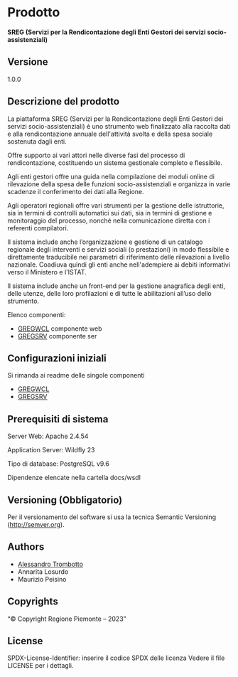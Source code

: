 # Prodotto
**SREG (Servizi per la Rendicontazione degli Enti Gestori dei servizi socio-assistenziali)**
## Versione
1.0.0

## Descrizione del prodotto

La piattaforma SREG (Servizi per la Rendicontazione degli Enti Gestori dei servizi socio-assistenziali) è uno strumento web finalizzato alla raccolta dati e alla rendicontazione annuale dell'attività svolta e della spesa sociale sostenuta dagli enti.

Offre supporto ai vari attori nelle diverse fasi del processo di rendicontazione, costituendo un sistema gestionale completo e flessibile.  

Agli enti gestori offre una guida nella compilazione dei moduli online di rilevazione della spesa delle funzioni socio-assistenziali e organizza in varie scadenze il conferimento dei dati alla Regione.


Agli operatori regionali offre vari strumenti per la gestione delle istruttorie, sia in termini di controlli automatici sui dati, sia in termini di gestione e monitoraggio del processo, nonché nella comunicazione diretta con i referenti compilatori.


Il sistema include anche l’organizzazione e gestione di un catalogo regionale degli interventi e servizi sociali (o prestazioni) in modo flessibile e direttamente traducibile nei parametri di riferimento delle rilevazioni a livello nazionale. Coadiuva quindi gli enti anche nell'adempiere ai debiti informativi verso il Ministero e l'ISTAT.


Il sistema include anche un front-end per la gestione anagrafica degli enti, delle utenze, delle loro profilazioni e di tutte le abilitazioni all’uso dello strumento.

Elenco componenti:

* [GREGWCL](gregwcl) componente web 
* [GREGSRV](gregsrv) componente ser

## Configurazioni iniziali

Si rimanda ai readme delle singole componenti

* [GREGWCL](gregwcl/README.md)
* [GREGSRV](gregsrv/README.md)

## Prerequisiti di sistema

Server Web:
Apache 2.4.54

Application Server:
Wildfly 23

Tipo di database:
PostgreSQL v9.6

Dipendenze elencate nella cartella docs/wsdl

## Versioning (Obbligatorio)

Per il versionamento del software si usa la tecnica Semantic Versioning (http://semver.org).

## Authors

* [Alessandro Trombotto](https://github.com/alessandro-trombotto)
* Annarita Losurdo
* Maurizio Peisino


## Copyrights

“© Copyright Regione Piemonte – 2023”

## License

SPDX-License-Identifier: inserire il codice SPDX delle licenza
Vedere il file LICENSE per i dettagli.

